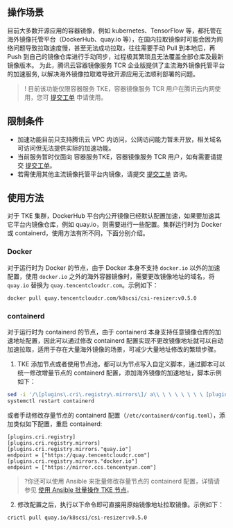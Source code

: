 ## 操作场景

目前大多数开源应用的容器镜像，例如 kubernetes、TensorFlow 等，都托管在海外镜像托管平台（DockerHub、quay.io 等），在国内拉取镜像时可能会因为网络问题导致拉取速度慢，甚至无法成功拉取，往往需要手动 Pull 到本地后，再 Push 到自己的镜像仓库进行手动同步，过程极其繁琐且无法覆盖全部仓库及最新镜像版本。
为此，腾讯云容器镜像服务 TCR 企业版提供了主流海外镜像托管平台的加速服务, 以解决海外镜像拉取难导致开源应用无法顺利部署的问题。

>! 目前该功能仅限容器服务 TKE，容器镜像服务 TCR 用户在腾讯云内网使用，您可 [提交工单](https://console.cloud.tencent.com/workorder/category) 申请使用。

## 限制条件

- 加速功能目前只支持腾讯云 VPC 内访问，公网访问能力暂未开放，相关域名可访问但无法提供实际的加速功能。
- 当前服务暂时仅面向 容器服务TKE，容器镜像服务 TCR 用户，如有需要请提交 [提交工单](https://console.cloud.tencent.com/workorder/category)。
- 若需使用其他主流镜像托管平台内镜像，请提交 [提交工单](https://console.cloud.tencent.com/workorder/category) 咨询。


## 使用方法

对于 TKE 集群，DockerHub 平台内公开镜像已经默认配置加速，如果要加速其它平台内镜像仓库，例如 quay.io，则需要进行一些配置。集群运行时为 Docker 或 containerd，使用方法有所不同，下面分别介绍。

### Docker


对于运行时为 Docker 的节点，由于 Docker 本身不支持 `docker.io` 以外的加速配置，使用 `docker.io` 之外的海外容器镜像时，需要更改镜像地址的域名，将 `quay.io` 替换为 `quay.tencentcloudcr.com`。示例如下：
```bash
docker pull quay.tencentcloudcr.com/k8scsi/csi-resizer:v0.5.0
```


### containerd
对于运行时为 containerd 的节点，由于 containerd 本身支持任意镜像仓库的加速地址配置，因此可以通过修改 containerd 配置实现不更改镜像地址就可以自动加速拉取，适用于存在大量海外镜像的场景，可减少大量地址修改的繁琐步骤。

1. TKE 添加节点或者使用节点池，都可以为节点写入自定义脚本，通过脚本可以统一修改增量节点的 containerd 配置，添加海外镜像的加速地址，脚本示例如下：
```bash
sed -i '/\[plugins\.cri\.registry\.mirrors\]/ a\\ \ \ \ \ \ \ \ [plugins.cri.registry.mirrors."quay.io"]\n\ \ \ \ \ \ \ \ \ \ endpoint = ["https://quay.tencentcloudcr.com"]' /etc/containerd/config.toml
systemctl restart containerd
```
 或者手动修改存量节点的 containerd 配置（`/etc/containerd/config.toml`），添加类似如下配置，重启 containerd:
```plaintext
[plugins.cri.registry]
[plugins.cri.registry.mirrors]
[plugins.cri.registry.mirrors."quay.io"]
endpoint = ["https://quay.tencentcloudcr.com"]
[plugins.cri.registry.mirrors."docker.io"]
endpoint = ["https://mirror.ccs.tencentyun.com"]
```
 >?你还可以使用 Ansible 来批量修改存量节点的 containerd 配置，详情请参见 [使用 Ansible 批量操作 TKE 节点](https://cloud.tencent.com/document/product/457/48973)。
2. 修改配置之后，执行以下命令即可直接用原始镜像地址拉取镜像。示例如下：
```bash
crictl pull quay.io/k8scsi/csi-resizer:v0.5.0
```
